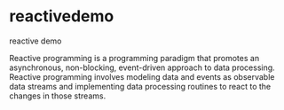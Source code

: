 # reactivedemo
reactive demo

Reactive programming is a programming paradigm that promotes an asynchronous, non-blocking, event-driven approach to data processing. Reactive programming involves modeling data and events as observable data streams and implementing data processing routines to react to the changes in those streams.
